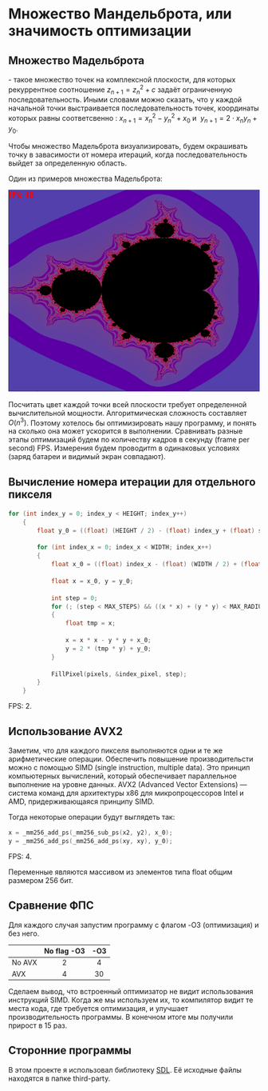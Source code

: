 # Множество Мандельброта, или значимость оптимизации

## Множество Мадельброта
 \- такое множество точек на комплексной плоскости, для которых рекуррентное соотношение $z_{n+1} = z_{n} ^2 + c$ задаёт ограниченную последовательность.
Иными словами можно сказать, что у каждой начальной точки выстраивается последовательность точек, координаты которых равны соответсвенно : $x_{n+1} = x_{n} ^ 2 - y_{n} ^ 2 + x_0$ и $\ y_{n+1} = 2 \cdot x_n y_n  + y_0$.

Чтобы множество Мадельброта визуализировать, будем окрашивать точку в завасимости от номера итераций, когда последовательность выйдет за определенную область.

Один из примеров множества Мадельброта:

![pic1](https://github.com/ask0later/mandelbrot/blob/5c498ba4b698f384ce838ecf5e7c3c02721d1169/image/mandelbrot.png)

Посчитать цвет каждой точки всей плоскости требует определенной вычислительной мощности. Алгоритмическая сложность составляет $O(n^3)$. Поэтому хотелось бы оптимизировать нашу программу, и понять на сколько она может ускорится в выполнении. Сравнивать разные этапы оптимизаций будем по количеству кадров в секунду (frame per second) FPS. Измерения будем проводитm в одинаковых условиях (заряд батареи и видимый экран совпадают).

## Вычисление номера итерации для отдельного пикселя
~~~C++
for (int index_y = 0; index_y < HEIGHT; index_y++)
    {
        float y_0 = ((float) (HEIGHT / 2) - (float) index_y + (float) set->offset_y) * dy * set->scale;

        for (int index_x = 0; index_x < WIDTH; index_x++)
        {
            float x_0 = ((float) index_x - (float) (WIDTH / 2) + (float) set->offset_x) * dx * set->scale;

            float x = x_0, y = y_0;
            
            int step = 0;
            for (; (step < MAX_STEPS) && ((x * x) + (y * y) < MAX_RADIUS_2); step++)
            {
                float tmp = x;

                x = x * x - y * y + x_0;
                y = 2 * (tmp * y) + y_0;
            }

            FillPixel(pixels, &index_pixel, step);
        }
    }
~~~
FPS: 2.

## Использование AVX2
Заметим, что для каждого пикселя выполняются одни и те же арифметические операции. Обеспечить повышение производительсти можно с помощью SIMD (single instruction, multiple data). Это принцип компьютерных вычислений, который обеспечивает параллельное выполнение на уровне данных.
AVX2 (Advanced Vector Extensions) — система команд для архитектуры x86 для микропроцессоров Intel и AMD, придерживающаяся принципу SIMD.

Тогда некоторые операции будут выглядеть так:
~~~ C++
x = _mm256_add_ps(_mm256_sub_ps(x2, y2), x_0);
y = _mm256_add_ps(_mm256_add_ps(xy, xy), y_0);
~~~
FPS: 4.

Переменные являются массивом из элементов типа float общим размером 256 бит.


## Сравнение ФПС
Для каждого случая запустим программу с флагом -O3 (оптимизация) и без него.

|             | No flag  -O3      | -O3            |
| ------      | :---------------: | :------------: |
| No AVX      |        2          |        4       |
| AVX         |        4          |       30       |


Сделаем вывод, что встроенный оптимизатор не видит использования инструкций SIMD. Когда же мы используем их, то компилятор видит те места кода, где требуется оптимизация, и улучшает производительность программы. В конечном итоге мы получили прирост в 15 раз.

## Сторонние программы
В этом проекте я использовал библиотеку [SDL](https://github.com/libsdl-org/SDL.git). Её исходные файлы находятся в папке third-party.